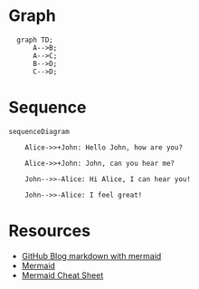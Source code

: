# Graph

```mermaid
  graph TD;
      A-->B;
      A-->C;
      B-->D;
      C-->D;
```

# Sequence
```mermaid
sequenceDiagram

    Alice->>+John: Hello John, how are you?

    Alice->>+John: John, can you hear me?

    John-->>-Alice: Hi Alice, I can hear you!

    John-->>-Alice: I feel great!
```

# Resources
- [GitHub Blog markdown with mermaid](https://github.blog/2022-02-14-include-diagrams-markdown-files-mermaid/)
- [Mermaid](https://mermaid-js.github.io/mermaid/#/)
- [Mermaid Cheat Sheet](https://jojozhuang.github.io/tutorial/mermaid-cheat-sheet/)
